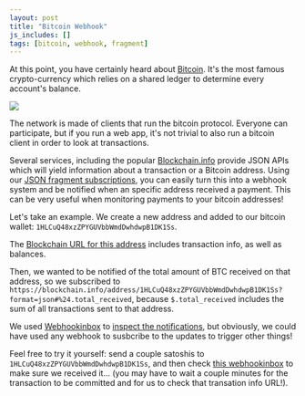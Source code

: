 ```yaml
---
layout: post
title: "Bitcoin Webhook"
js_includes: []
tags: [bitcoin, webhook, fragment]
---
```


At this point, you have certainly heard about [Bitcoin](https://bitcoin.org/). It's the most famous crypto-currency which relies on a shared ledger to determine every account's balance.

![](https://en.bitcoin.it/w/images/en/c/cb/BC_Logotype.png)

The network is made of clients that run the bitcoin protocol. Everyone can participate, but if you run a web app, it's not trivial to also run a bitcoin client in order to look at transactions. 

Several services, including the popular [Blockchain.info](https://blockchain.info/) provide JSON APIs which will yield information about a transaction or a Bitcoin address. Using our [JSON fragment subscriptions](http://blog.superfeedr.com/json-path/), you can easily turn this into a webhook system and be notified when an specific address received a payment. This can be very useful when monitoring payments to your bitcoin addresses!

Let's take an example. We create a new address and added to our bitcoin wallet: `1HLCuQ48xzZPYGUVbbWmdDwhdwpB1DK1Ss`.

The [Blockchain URL for this address](https://blockchain.info/address/1HLCuQ48xzZPYGUVbbWmdDwhdwpB1DK1Ss?format=json) includes transaction info, as well as balances.

Then, we wanted to be notified of the total amount of BTC received on that address, so we subscribed to `https://blockchain.info/address/1HLCuQ48xzZPYGUVbbWmdDwhdwpB1DK1Ss?format=json#%24.total_received`, because `$.total_received` includes the sum of all transactions sent to that address.

We used [Webhookinbox](http://webhookinbox.com) to [inspect the notifications](http://webhookinbox.com/view/xh5yIKaC/), but obviously, we could have used any webhook to susbcribe to the updates to trigger other things!

Feel free to try it yourself: send a couple satoshis to `1HLCuQ48xzZPYGUVbbWmdDwhdwpB1DK1Ss`, and then check [this webhookinbox](http://webhookinbox.com/view/xh5yIKaC/) to make sure we received it... (you may have to wait a couple minutes for the transaction to be committed and for us to check that transation info URL!).








